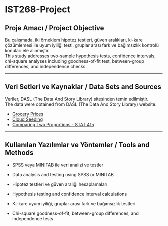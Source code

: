 # IST268-Project

## Proje Amacı / Project Objective

Bu çalışmada, iki örneklem hipotez testleri, güven aralıkları, ki-kare çözümlemesi ile uyum iyiliği testi, gruplar arası fark ve bağımsızlık kontrolü konuları ele alınmıştır.  
This study addresses two-sample hypothesis tests, confidence intervals, chi-square analyses including goodness-of-fit test, between-group differences, and independence checks.

---

## Veri Setleri ve Kaynaklar / Data Sets and Sources

Veriler, DASL (The Data And Story Library) sitesinden temin edilmiştir.  
The data were obtained from DASL (The Data And Story Library) website.

- [Grocery Prices](https://dasl.datadescription.com/datafile/groceryprices/?_sfm_methods=Comparing+Two+Groups&_sfm_cases=4+30)  
- [Cloud Seeding](https://dasl.datadescription.com/datafile/cloudseeding/?_sfm_methods=Comparing+Two+Groups&_sfm_cases=4+30)  
- [Comparing Two Proportions - STAT 415](https://online.stat.psu.edu/stat415/lesson/9/9.4)

---

## Kullanılan Yazılımlar ve Yöntemler / Tools and Methods

- SPSS veya MINITAB ile veri analizi ve testler  
- Data analysis and testing using SPSS or MINITAB  

- Hipotez testleri ve güven aralığı hesaplamaları  
- Hypothesis testing and confidence interval calculations  

- Ki-kare uyum iyiliği, gruplar arası fark ve bağımsızlık testleri  
- Chi-square goodness-of-fit, between-group differences, and independence tests  
